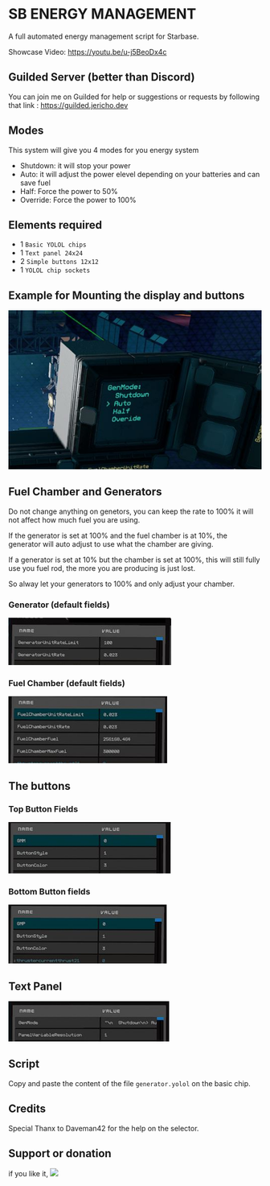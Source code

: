 # SB ENERGY MANAGEMENT

A full automated energy management script for Starbase.

Showcase Video: https://youtu.be/u-j5BeoDx4c

## Guilded Server (better than Discord)

You can join me on Guilded for help or suggestions or requests by following that link : https://guilded.jericho.dev

## Modes

This system will give you 4 modes for you energy system

- Shutdown: it will stop your power
- Auto: it will adjust the power elevel depending on your batteries and can save fuel
- Half: Force the power to 50%
- Override: Force the power to 100%

## Elements required

- 1 `Basic YOLOL chips`
- 1 `Text panel 24x24`
- 2 `Simple buttons 12x12`
- 1 `YOLOL chip sockets`

## Example for Mounting the display and buttons

![Mounting](https://github.com/Jericho1060/sb-energy-management/blob/main/pictures/DisplayButtonsMounting.jpg?raw=true)

## Fuel Chamber and Generators

Do not change anything on genetors, you can keep the rate to 100% it will not affect how much fuel you are using.

If the generator is set at 100% and the fuel chamber is at 10%, the generator will auto adjust to use what the chamber are giving.

If a generator is set at 10% but the chamber is set at 100%, this will still fully use you fuel rod, the more you are producing is just lost.

So alway let your generators to 100% and only adjust your chamber.

### Generator (default fields)

![Generators fields](https://github.com/Jericho1060/sb-energy-management/blob/main/pictures/Generator.jpg?raw=true)

### Fuel Chamber (default fields)

![Chamber fields](https://github.com/Jericho1060/sb-energy-management/blob/main/pictures/FuelChamber.jpg?raw=true)

## The buttons

### Top Button Fields

![Button fields](https://github.com/Jericho1060/sb-energy-management/blob/main/pictures/ButtonTop.jpg?raw=true)

### Bottom Button fields

![Button fields](https://github.com/Jericho1060/sb-energy-management/blob/main/pictures/ButtonBottom.jpg?raw=true)

## Text Panel

![Text Panel fields](https://github.com/Jericho1060/sb-energy-management/blob/main/pictures/TextPanel.jpg?raw=true)

## Script

Copy and paste the content of the file `generator.yolol` on the basic chip.

## Credits

Special Thanx to Daveman42 for the help on the selector.

## Support or donation

if you like it, [<img src="https://github.com/Jericho1060/DU-Industry-HUD/blob/main/ressources/images/ko-fi.png?raw=true" width="150">](https://ko-fi.com/jericho1060)
